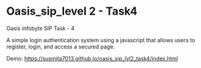 # Oasis_sip_level 2 - Task4
Oasis infobyte SIP Task - 4

A simple login authentication system using a javascript that allows users to register, login, and access a secured page.

Demo: https://susmita7013.github.io/oasis_sip_lvl2_task4/index.html
